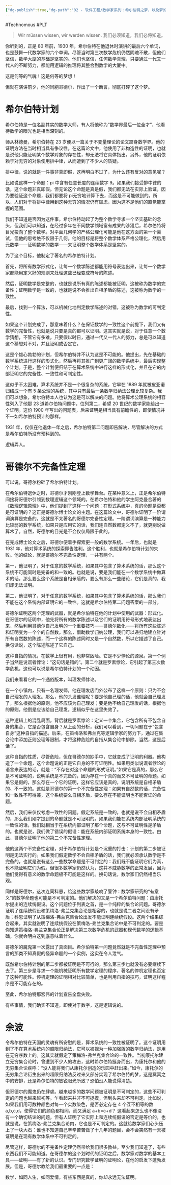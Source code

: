 ```yaml
---
{"dg-publish":true,"dg-path":"02 - 软件工程/数学家系列：希尔伯特之梦，以及梦的破灭.md","permalink":"/02 - 软件工程/数学家系列：希尔伯特之梦，以及梦的破灭/","created":"2023-12-14T14:24:09.000+08:00","updated":"2025-06-26T09:32:01.825+08:00"}
---
```


#Technomous #PLT 

> Wir müssen wissen, wir werden wissen.
> 我们必须知道，我们必将知道。

你听到的，正是 80 年前，1930 年，希尔伯特在他退休时演讲的最后六个单词，也是鼓舞一代数学家的六个单词。尽管当时第三次数学危机仍然阴魂不散，但他们坚信，数学大厦的基础是坚实的。他们也坚信，任何数学真理，只要通过一代又一代人的不断努力，都能用逻辑的推理将其整合到数学的大厦中。

这是何等的气魄！这是何等的梦想！

但就在演讲前夕，他的同胞哥德尔，作出了一个断言，彻底打碎了这个梦。

# 希尔伯特计划

希尔伯特是一位名副其实的数学大师，有人将他称为“数学界最后一位全才”，他看待数学的眼光也是相当深刻的。

师从林德曼，希尔伯特在 23 岁便以一篇关于不变量理论的论文跻身数学界。他的证明方法在当时相当具有争议性。在这篇论文中，他使用了非构造性的证明，也就是说他只能证明某个数学对象的存在性，却无法将它具体指出。另外，他的证明依赖于对无穷的对象使用排中律，从而遭到了不少人的质疑。

排中律，说的就是一件事非真即假，这再明白不过了，为什么还有反对的意见呢？

比如说这样一个命题：pi 中含有任意长度的连续数字 9。如果我们接受排中律的话，这个命题非真即假。但无论这个命题是真是假，我们都无法在实际上验证，因为要验证这个命题，我们都要将 pi无穷地计算下去，而这是不可能做到的。所以，人们对于将排中律用到这种无穷的情况仍有顾虑，因为这不是他们的直觉能掌握的范围。

我们不知道是否因为这件事，希尔伯特动起了为整个数学寻求一个坚实基础的念头，但我们可以知道，在经过多年在不同数学领域富有成果的涉猎后，希尔伯特将目光投向了整个数学。对平面几何学的严格公理化可能是他在这方面的第一个尝试，但他的思考绝不仅限于几何。他的目标是将整个数学体系严格公理化，然后用元数学——证明数学的数学——来证明整个数学体系是坚实的。

为了这个目标，他制定了著名的希尔伯特计划。

首先，将所有数学形式化，让每一个数学陈述都能用符号表达出来，让每一个数学家都能用定义好的规则来处理这些已经变成符号的陈述。

然后，证明数学是完整的，也就是说所有真的陈述都能被证明，这被称为数学的完备性；证明数学是一致的，也就是说不会推出自相矛盾的陈述，这被称为数学的一致性。

最后，找到一个算法，可以机械化地判定数学陈述的对错，这被称为数学的可判定性。

如果这个计划完成了，那意味着什么？在保证数学的一致性这个前提下，我们又有数学的完备性，也就是说只要是真的都可以证明。这其实就是说，对于任意一个数学猜想，不管它有多难，只要假以时日，通过一代又一代人的努力，总是可以知道这个猜想对不对，并且证明或否定它。

这是个雄心勃勃的计划，但希尔伯特并不认为这是不可能的。他提出，先在基础的数学系统进行这样的形式化，然后再将其推广到更广阔的数学系统中，最后实现整个计划。于是，整个计划便归结于在算术系统中进行这样的形式化，并且在它的内部证明它的完备性、一致性和可判定性。

这似乎不太困难。算术系统并不是一个很复杂的系统，它早在 1889 年就被皮亚诺归结成一个有 5 条公理的系统，其中只有最后一条数学归纳法公理比较复杂。我们可以想象，希尔伯特本人也认为这是可以解决的问题。他将算术公理系统的相容性列入了他那 23 道希尔伯特问题中，位列第二，希望 20 世纪的数学家能给出一个证明。这份 1900 年写出的问题表，后来证明是相当具有前瞻性的，即使情况并不一如希尔伯特预计的那样。

1931 年，仅仅在他退休一年之后，希尔伯特第二问题即告解决，尽管解决的方式是希尔伯特所没有预料到的。

逻辑弄人。

# 哥德尔不完备性定理

可以说，哥德尔粉碎了希尔伯特计划。

在希尔伯特退休之时，哥德尔才刚刚登上数学舞台。在某种意义上，正是希尔伯特间接将哥德尔引领到数理逻辑这个领域的。在希尔伯特和他的学生阿克曼合著的《数理逻辑原理》中，他们提到了这样一个问题：在形式系统中，真的命题是否都是可证明的？这正是哥德尔博士论文的主题。在这篇论文中，哥德尔证明了一阶谓词演算是完备的，这就是不太著名的哥德尔完备性定理。一阶谓词演算是一种能力比较弱的数学系统，如果只是应用它的话，我们连自然数都定义不了，就更别说做算术了。自然，哥德尔的目光是不会仅仅局限于此的。

在完成博士论文之后，哥德尔便着手探索更一般的数学系统。一年后，也就是 1931 年，他对算术系统的探索即告胜利。这个胜利，也就是希尔伯特计划的失败。他的结论，就是哥德尔不完备性定理，一共有两个。

第一，他证明了，对于任意的数学系统，如果其中包含了算术系统的话，那么这个系统不可能同时是完备的和一致的。也就是说，要是我们能在一个数学系统中做算术的话，那么要么这个系统是自相矛盾的，要么有那么一些结论，它们是真的，我们却无法证明。

第二，他证明了，对于任意的数学系统，如果其中包含了算术系统的话，那么我们不能在这个系统内部证明它的一致性。这就是希尔伯特第二问题答案的一部分。

哥德尔证明这两个定理的武器，就是希尔伯特在他的计划中使用的武器：形式化。在哥德尔的证明中，他先将所有的数学陈述以及它们的证明用符号形式地表达出来，然后利用哥德尔自己发明的一个重要技巧——哥德尔数化——将所有这些陈述和证明变为一个个的自然数。那么，借助数学归纳公理，我们可以递归地建立针对所有自然数的陈述，而一个这样的陈述同时又是一个自然数，所以它描述了自己。换句话说，这个陈述陈述了它自己。

这种自指的情况，在数学上很有用，也非常凶险。它是不少悖论的源泉。第一个例子当然是说谎者悖论：“这句话是错的”。第二个就是罗素悖论，它引起了第三次数学危机，这也可以说是希尔伯特计划的一个动因。

我们来看看它的一个通俗版本，叫理发师悖论。

在一个小镇内，只有一名理发师，他在理发店门外公布了这样一个原则：只为不会自己理发的人理发。那么，他的头发谁理呢？要是他自己理的话，他就会自己理发了，那么根据他的原则，他不应该为自己理发；要是他不给自己理发的话，根据他的原则，他倒是应该给自己理发。逻辑似乎在这里失效了。

这种逻辑上的混乱局面，背后就是罗素悖论：定义一个集合，它包含所有不包含自身的集合，它是否包含自身？从上面的分析，我们可以看到，一切问题在于“包含自身”这种自指的描述。后来，在策梅洛和弗兰克等逻辑学家的努力下，通过在集合论中添加正则公理等限制，才将这种危险的自指从集合论中排除。当然，这是后话了。

这种自指的性质，尽管危险，但在哥德尔的妙手中，它就变成了证明的利器。他构造了一个命题，这个命题说的正是它自身的不可证明性。如果用类似说谎者悖论的语言来表达的话，就是：“不存在对这个命题的形式证明。”如果它是真的，那么它是不可证明的，说明系统是不完备的，因为存在一个真的而又不可证明的命题。如果它是假的，那么存在一个它的证明，这样它应该是真的，说明系统是自相矛盾的、不一致的。这就是哥德尔的第一个不完备性定理：如果有自然数的话，完备性和一致性不可得兼，这个系统要么自相矛盾，要么存在不能证明也不能否证的命题。

然后，我们来仅仅考虑一致性的问题。假定系统是一致的，也就是说不会自相矛盾的，那么我们刚才提到的命题就是不可证明的。如果我们能在系统内部证明系统的一致性的话，我们就相当于在系统内部证明了那个命题，这与不可证明性是矛盾的。也就是说，我们做了错误的假设：能在系统内部证明系统本身的一致性。由此，哥德尔证明了他的第二个不完备性定理。

他的这两个不完备性定理，对于希尔伯特计划是个沉重的打击：计划的第二步被证明是无法实行的。如果我们假定数学不会自相矛盾的话，我们就必须承认数学是不完备的，也就是说有这么一些数学命题是不可判定的：我们既不能证明它们为真，也不能证明它们为假。但很多数学家仍然认为，这并不威胁数学的正常发展，因为他们觉得有意义的数学命题极不可能是这样的。换句话说，数学家们仍然相当乐观。

同样是哥德尔，这次连同科恩，给这些数学家敲响了警钟：数学家研究的“有意义”的数学命题也可能是不可判定的。他们解决的又是一个希尔伯特问题：由康托尔提出的连续统假设。这个问题位于列表之首，是一个纯粹的集合论问题。哥德尔证明了连续统假设和策梅洛-弗兰克集合论是相容的，也就是说二者之间没有矛盾；科恩证明了从策梅洛-弗兰克集合论出发不能证明连续统假设。这两个结果综合起来，其实就说明了连续统假设在策梅洛-弗兰克集合论中是不可判定的。要是你知道策梅洛-弗兰克集合论正是解决第三次数学危机的武器和现代数学的逻辑基础，你就会明白这到底意味着什么。

哥德尔的魔鬼第一次露出了真面目。希尔伯特第一问题竟然就是不完备性定理中预言的那类不知真假的怪异命题的一个实例，这实在令人泄气。

既然希尔伯特计划的第二步都被证明是不可行的，那么第三步也就没有必要继续下去了。第三步是寻求一个能机械证明所有数学定理的程序，著名的停机定理也否定了这种可能性。停机定理的证明相对比较简单，也是利用自指的技巧，证明这样程序是不可能存在的。

至此，希尔伯特那宏伟的计划宣告全盘失败。

有些事情，我们确实不知道，即使对于数字，这是逻辑说的。

# 余波

令希尔伯特在天国的灵魂有所安慰的是，算术系统的一致性被证明了。这个证明用到了不在算术系统内的超限归纳法，它可以被视为一种加强版的数学归纳法，是用在无穷序数上的。这其实就假定了策梅洛-弗兰克集合论的一致性。当初康托尔建立无穷集合论时，曾遭到不少人的攻击，这时希尔伯特挺身而出，为康托尔和他的无穷集合论疾呼：“没人能将我们从康托尔创造的乐园中赶出来。”如今，康托尔的无穷集合论衍生出来的超限归纳法反过来又部分实现了希尔伯特的梦，这是冥冥之中的安排，还是希尔伯特的敏锐眼光所致？恐怕没人能说得清楚。

但哥德尔的魔鬼仍在肆虐。越来越多的数学问题被证明是不可判定的，这些不可判定的问题也越来越初等。乍看起来并非不可捉摸，但到头来却不可判定。比如说，如果我们用可数种颜色对每一个实数染色，是否必定存在 4 个互不相等的数 a,b,c,d，使得它们的颜色都相同，而又满足 a+b=c+d？ 这看起来怎么也不像没有一个确切结论的问题，但有人证明了它实际上和连续统假设的否定是等价的，也就是说，在策梅洛-弗兰克集合论内，它也是不可判定的。这就给数学家们心头压上了一块大石：谁也不知道自己辛辛苦苦做了十几年的题目，会不会突然有一天被证明是在现有数学体系中不可判定的。

尽管这样，哥德尔的不完备性定理仍然带给我们很多教益。至少我们知道了，有些东西我们不可能知道。在哥德尔的这个划时代的证明之后，数学家对数学的基本工具——证明——有了新的认识。专门研究数学证明的证明论，在他的启发下蓬勃发展。但是，哥德尔教给我们最重要的一点是：

数学，如同人生，如同爱情，有些东西是真的，你却永远无法证明。